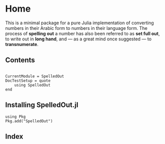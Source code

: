 # Home

This is a minimal package for a pure Julia implementation of converting numbers in their Arabic form to numbers in their language form. The process of **spelling out** a number has also been referred to as **set full out**, to write out in **long hand**, and — as a great mind once suggested — to **transnumerate**.

## Contents
```@contents
```

```@meta
CurrentModule = SpelledOut
DocTestSetup = quote
    using SpelledOut
end
```

## Installing SpelledOut.jl
```@repl
using Pkg
Pkg.add("SpelledOut")
```

## Index
```@index
```
